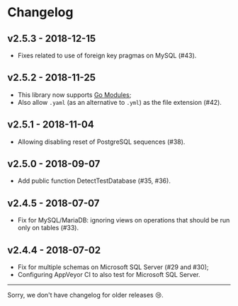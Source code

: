 # Changelog

## v2.5.3 - 2018-12-15

- Fixes related to use of foreign key pragmas on MySQL (#43).

## v2.5.2 - 2018-11-25

- This library now supports [Go Modules](https://github.com/golang/go/wiki/Modules);
- Also allow `.yaml` (as an alternative to `.yml`) as the file extension (#42).

## v2.5.1 - 2018-11-04

- Allowing disabling reset of PostgreSQL sequences (#38).

## v2.5.0 - 2018-09-07

- Add public function DetectTestDatabase (#35, #36).

## v2.4.5 - 2018-07-07

- Fix for MySQL/MariaDB: ignoring views on operations that should be run only on tables (#33).

## v2.4.4 - 2018-07-02

- Fix for multiple schemas on Microsoft SQL Server (#29 and #30);
- Configuring AppVeyor CI to also test for Microsoft SQL Server.

---

Sorry, we don't have changelog for older releases 😢.

